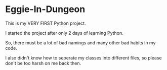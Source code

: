 # Eggie-In-Dungeon

This is my VERY FIRST Python project.

I started the project after only 2 days of learning Python.

So, there must be a lot of bad namings and many other bad habits in my code.

I also didn't know how to seperate my classes into different files, so please don't be too harsh on me back then.
